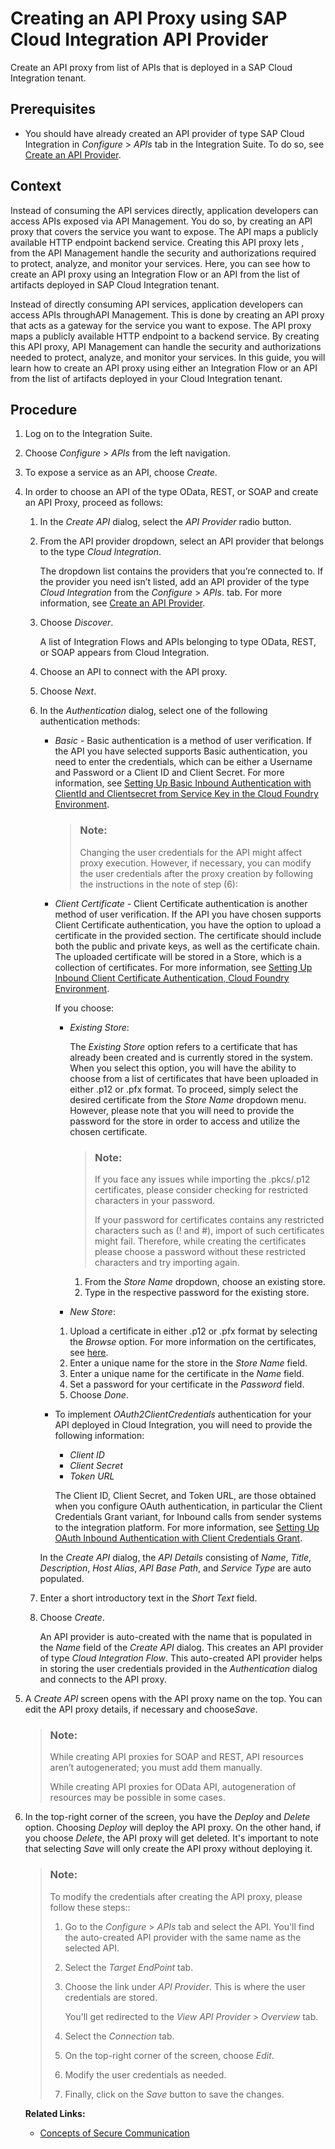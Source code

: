 <!-- loioaefbd743bee543f68b34a95be5f134c9 -->

# Creating an API Proxy using SAP Cloud Integration API Provider

Create an API proxy from list of APIs that is deployed in a SAP Cloud Integration tenant.



<a name="loioaefbd743bee543f68b34a95be5f134c9__prereq_uyp_vh1_hkb"/>

## Prerequisites

-   You should have already created an API provider of type SAP Cloud Integration in *Configure* \> *APIs* tab in the Integration Suite. To do so, see [Create an API Provider](create-an-api-provider-6b263e2.md).



<a name="loioaefbd743bee543f68b34a95be5f134c9__context_q5f_b31_hkb"/>

## Context

Instead of consuming the API services directly, application developers can access APIs exposed via API Management. You do so, by creating an API proxy that covers the service you want to expose. The API maps a publicly available HTTP endpoint backend service. Creating this API proxy lets , from the API Management handle the security and authorizations required to protect, analyze, and monitor your services. Here, you can see how to create an API proxy using an Integration Flow or an API from the list of artifacts deployed in SAP Cloud Integration tenant.

Instead of directly consuming API services, application developers can access APIs throughAPI Management. This is done by creating an API proxy that acts as a gateway for the service you want to expose. The API proxy maps a publicly available HTTP endpoint to a backend service. By creating this API proxy, API Management can handle the security and authorizations needed to protect, analyze, and monitor your services. In this guide, you will learn how to create an API proxy using either an Integration Flow or an API from the list of artifacts deployed in your Cloud Integration tenant.



## Procedure

1.  Log on to the Integration Suite.

2.  Choose *Configure* \> *APIs* from the left navigation.

3.  To expose a service as an API, choose *Create*.

4.  In order to choose an API of the type OData, REST, or SOAP and create an API Proxy, proceed as follows:

    1.  In the *Create API* dialog, select the *API Provider* radio button.

    2.  From the API provider dropdown, select an API provider that belongs to the type *Cloud Integration*.

        The dropdown list contains the providers that you’re connected to. If the provider you need isn’t listed, add an API provider of the type *Cloud Integration* from the *Configure* \> *APIs*. tab. For more information, see [Create an API Provider](https://help.sap.com/viewer/66d066d903c2473f81ec33acfe2ccdb4/Cloud/en-US/6b263e2c1b2d4d9ba20bcd7872eedd9e.html?q=Create%20an%20API%20Provider).

    3.  Choose *Discover*.

        A list of Integration Flows and APIs belonging to type OData, REST, or SOAP appears from Cloud Integration.

    4.  Choose an API to connect with the API proxy.

    5.  Choose *Next*.

    6.  In the *Authentication* dialog, select one of the following authentication methods:

        -   *Basic* - Basic authentication is a method of user verification. If the API you have selected supports Basic authentication, you need to enter the credentials, which can be either a Username and Password or a Client ID and Client Secret. For more information, see [Setting Up Basic Inbound Authentication with ClientId and Clientsecret from Service Key in the Cloud Foundry Environment](https://help.sap.com/viewer/368c481cd6954bdfa5d0435479fd4eaf/Cloud/en-US/647eeb3eca5d4c299009cacd1332247e.html).

            > ### Note:  
            > Changing the user credentials for the API might affect proxy execution. However, if necessary, you can modify the user credentials after the proxy creation by following the instructions in the note of step \(6\):

        -   *Client Certificate* - Client Certificate authentication is another method of user verification. If the API you have chosen supports Client Certificate authentication, you have the option to upload a certificate in the provided section. The certificate should include both the public and private keys, as well as the certificate chain. The uploaded certificate will be stored in a Store, which is a collection of certificates. For more information, see [Setting Up Inbound Client Certificate Authentication, Cloud Foundry Environment](https://help.sap.com/viewer/368c481cd6954bdfa5d0435479fd4eaf/Cloud/en-US/7f84d16aa42741efb08dc9875743e47c.html).

            If you choose:

            -   *Existing Store*:

                The *Existing Store* option refers to a certificate that has already been created and is currently stored in the system. When you select this option, you will have the ability to choose from a list of certificates that have been uploaded in either .p12 or .pfx format. To proceed, simply select the desired certificate from the *Store Name* dropdown menu. However, please note that you will need to provide the password for the store in order to access and utilize the chosen certificate.

                > ### Note:  
                > If you face any issues while importing the .pkcs/.p12 certificates, please consider checking for restricted characters in your password.
                > 
                > If your password for certificates contains any restricted characters such as \(! and \#\), import of such certificates might fail. Therefore, while creating the certificates please choose a password without these restricted characters and try importing again.

                1.  From the *Store Name* dropdown, choose an existing store.
                2.  Type in the respective password for the existing store.

            -   *New Store*:

            1.  Upload a certificate in either .p12 or .pfx format by selecting the *Browse* option. For more information on the certificates, see [here](https://help.sap.com/viewer/368c481cd6954bdfa5d0435479fd4eaf/Cloud/en-US/778c7e7835ff46408aafe0d499720dc7.html).
            2.  Enter a unique name for the store in the *Store Name* field.
            3.  Enter a unique name for the certificate in the *Name* field.
            4.  Set a password for your certificate in the *Password* field.
            5.  Choose *Done*.

        -   To implement *OAuth2ClientCredentials* authentication for your API deployed in Cloud Integration, you will need to provide the following information:

            -   *Client ID*
            -   *Client Secret*
            -   *Token URL*

            The Client ID, Client Secret, and Token URL, are those obtained when you configure OAuth authentication, in particular the Client Credentials Grant variant, for Inbound calls from sender systems to the integration platform. For more information, see [Setting Up OAuth Inbound Authentication with Client Credentials Grant](https://help.sap.com/viewer/368c481cd6954bdfa5d0435479fd4eaf/Cloud/en-US/6c052ce62b27449385d3e75aeeb08f05.html).


        In the *Create API* dialog, the *API Details* consisting of *Name*, *Title*, *Description*, *Host Alias*, *API Base Path*, and *Service Type* are auto populated.

    7.  Enter a short introductory text in the *Short Text* field.

    8.  Choose *Create*.

        An API provider is auto-created with the name that is populated in the *Name* field of the *Create API* dialog. This creates an API provider of type *Cloud Integration Flow*. This auto-created API provider helps in storing the user credentials provided in the *Authentication* dialog and connects to the API proxy.


5.  A *Create API* screen opens with the API proxy name on the top. You can edit the API proxy details, if necessary and choose*Save*.

    > ### Note:  
    > While creating API proxies for SOAP and REST, API resources aren’t autogenerated; you must add them manually.
    > 
    > While creating API proxies for OData API, autogeneration of resources may be possible in some cases.

6.  In the top-right corner of the screen, you have the *Deploy* and *Delete* option. Choosing *Deploy* will deploy the API proxy. On the other hand, if you choose *Delete*, the API proxy will get deleted. It's important to note that selecting *Save* will only create the API proxy without deploying it.

    > ### Note:  
    > To modify the credentials after creating the API proxy, please follow these steps::
    > 
    > 1.  Go to the *Configure* \> *APIs* tab and select the API. You'll find the auto-created API provider with the same name as the selected API.
    > 2.  Select the *Target EndPoint* tab.
    > 3.  Choose the link under *API Provider*. This is where the user credentials are stored.
    > 
    >     You'll get redirected to the *View API Provider* \> *Overview* tab.
    > 
    > 4.  Select the *Connection* tab.
    > 5.  On the top-right corner of the screen, choose *Edit*.
    > 6.  Modify the user credentials as needed.
    > 7.  Finally, click on the *Save* button to save the changes.

    **Related Links:**

    -   [Concepts of Secure Communication](https://help.sap.com/viewer/368c481cd6954bdfa5d0435479fd4eaf/Cloud/en-US/35458089b5934f0ea49121c4ab5d6bb2.html)



